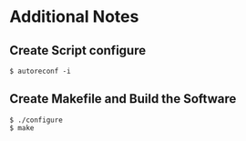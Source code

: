 # Additional Notes

## Create Script configure


    $ autoreconf -i

## Create Makefile and Build the Software

    $ ./configure
    $ make

